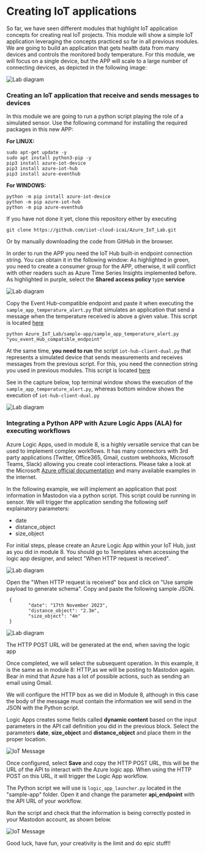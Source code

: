 # Creating IoT applications

So far, we have seen different modules that highlight IoT application concepts for creating real IoT projects. This module will show a simple IoT application leveraging the concepts practiced so far in all previous modules.
We are going to build an application that gets health data from many devices and controls the monitored body temperature. 
For this module, we will focus on a single device, but the APP will scale to a large number of connecting devices, as depicted in the following image:

![Lab diagram](../images/app-2.png "Header Image")

### Creating an IoT application that receive and sends messages to devices
In this module we are going to run a python script playing the role of a simulated sensor. Use the following command for installing the required packages in this new APP:

**For LINUX:**
```
sudo apt-get update -y
sudo apt install python3-pip -y
pip3 install azure-iot-device
pip3 install azure-iot-hub
pip3 install azure-eventhub
```

**For WINDOWS:**
```
python -m pip install azure-iot-device
python -m pip azure-iot-hub
python -m pip azure-eventhub
```

If you have not done it yet, clone this repository either by executing
```
git clone https://github.com/iiot-cloud-icai/Azure_IoT_Lab.git
```
Or by manually downloading the code from GitHub in the browser. 

In order to run the APP you need the IoT Hub built-in endpoint connection string. You can obtain it in the following window:
As highlighted in green, you need to create a consumer group for the APP, otherwise, it will conflict with other readers such as Azure Time Series Insights implemented before.
As highlighted in purple, select the **Shared access policy** type **service**

![Lab diagram](../images/app-1.png "Header Image")

Copy the Event Hub-compatible endpoint and paste it when executing the `sample_app_temperature_alert.py` that simulates an application that send a message when the temperature received is above a given value. This script is located [here](https://github.com/iiot-cloud-icai/Azure_IoT_Lab/blob/master/sample-app/sample_app_temperature_alert.py)
```
python Azure_IoT_Lab/sample-app/sample_app_temperature_alert.py "you_event_Hub_compatible_endpoint"
```
At the same time, **you need to run** the script `iot-hub-client-dual.py` that represents a simulated device that sends measurements and receives messages from the previous script. For this, you need the connection string you used in previous modules. This script is located [here](https://github.com/iiot-cloud-icai/Azure_IoT_Lab/blob/master/iot-client/iot-hub-client-dual.py) <br/>

See in the capture below, top terminal window shows the execution of the `sample_app_temperature_alert.py`, whereas bottom window shows the execution of `iot-hub-client-dual.py`

![Lab diagram](../images/app-3.png "Header Image")


### Integrating a Python APP with Azure Logic Apps (ALA) for executing workflows
Azure Logic Apps, used in module 8, is a highly versatile service that can be used to implement complex workflows. It has many connectors with 3rd party applications (Twitter, Office365, Gmail, custom webhooks, Microsoft Teams, Slack) allowing you create cool interactions. Please take a look at the Microsoft [Azure official documentation](https://docs.microsoft.com/en-us/azure/logic-apps/) and many available examples in the internet.

In the following example, we will implement an application that post information in Mastodon via a python script. This script could be running in sensor. 
We will trigger the application sending the following self explainatory parameters:
* date
* distance_object
* size_object

For initial steps, please create an Azure Logic App within your IoT Hub, just as you did in module 8. You should go to Templates when accessing the logic app designer, and select "When HTTP request is received". 

![Lab diagram](../images/logicappstemplates.png "Header Image")

Open the "When HTTP request is received" box and click on "Use sample payload to generate schema". 
Copy and paste the following sample JSON.

```
 {
        "date": "17th November 2023",
        "distance_object": "2.3m",
        "size_object": "4m"
 }
```
![Lab diagram](../images/whenHTTPisreceived.png "Header Image")

The HTTP POST URL will be generated at the end, when saving the logic app

Once completed, we will select the subsequent operation. In this example, it is the same as in module 8: HTTP,as we will be posting to Mastodon again. Bear in mind that Azure has a lot of possible actions, such as sending an email using Gmail.<br/>

We will configure the HTTP box as we did in Module 8, although in this case the body of the message must contain the information we will send in the JSON with the Python script. 

Logic Apps creates some fields called **dynamic content** based on the input parameters in the API call definition you did in the previous block. Select the parameters **date**, **size_object** and **distance_object** and place them in the proper location.

![IoT Message](../images/httpmastodonsensor.png)


Once configured, select **Save** and copy the HTTP POST URL, this will be the URL of the API to interact with the Azure logic app. When using the HTTP POST on this URL, it will trigger the Logic App workflow. 

The Python script we will use is `logic_app_launcher.py` located in the "sample-app" folder. Open it and change the parameter **api_endpoint** with the API URL of your workflow. 

Run the script and check that the information is being correctly posted in your Mastodon account, as shown below.

![IoT Message](../images/postsensordata.png)

Good luck, have fun, your creativity is the limit and do epic stuff!!

